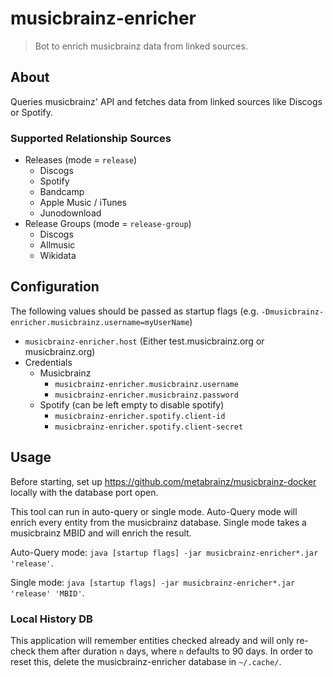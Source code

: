 # musicbrainz-enricher

> Bot to enrich musicbrainz data from linked sources.

## About

Queries musicbrainz' API and fetches data from linked sources like Discogs or Spotify.

### Supported Relationship Sources

- Releases (mode = `release`)
    - Discogs
    - Spotify
    - Bandcamp
    - Apple Music / iTunes
    - Junodownload
- Release Groups (mode = `release-group`)
    - Discogs
    - Allmusic
    - Wikidata

## Configuration

The following values should be passed as startup flags (e.g. `-Dmusicbrainz-enricher.musicbrainz.username=myUserName`)

- `musicbrainz-enricher.host` (Either test.musicbrainz.org or musicbrainz.org)
- Credentials
    - Musicbrainz
        - `musicbrainz-enricher.musicbrainz.username`
        - `musicbrainz-enricher.musicbrainz.password`
    - Spotify (can be left empty to disable spotify)
        - `musicbrainz-enricher.spotify.client-id`
        - `musicbrainz-enricher.spotify.client-secret`
        
## Usage

Before starting, set up <https://github.com/metabrainz/musicbrainz-docker> locally with the database port open.

This tool can run in auto-query or single mode. Auto-Query mode will enrich every entity from the musicbrainz database. Single mode takes a musicbrainz MBID and will enrich the result.

Auto-Query mode: 
`java [startup flags] -jar musicbrainz-enricher*.jar 'release'`.

Single mode: 
`java [startup flags] -jar musicbrainz-enricher*.jar 'release' 'MBID'`.

### Local History DB

This application will remember entities checked already and will only re-check them after duration `n` days, where `n` defaults to 90 days. In order to reset this, delete the musicbrainz-enricher database in `~/.cache/`.
